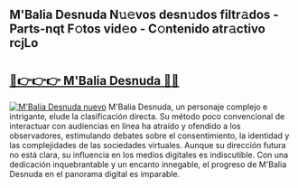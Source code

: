 ## M'Balia Desnuda N𝚞𝚎vos desn𝚞dos filtr𝚊dos - Parts-nqt F𝚘tos vid𝚎o - C𝚘ntenido atr𝚊ctivo rcjLo

# <h2><a href="http://mb87o4z.tromn.icu/?c=M%27Balia+Desnuda">🔗👉👉👉 M'Balia Desnuda 🔗🔗</a></h2>

[![M'Balia Desnuda nuevo](https://i.imgur.com/pEAQMta.gif)](http://mb87o4z.tromn.icu/?c=M%27Balia+Desnuda)
M'Balia Desnuda, un personaje complejo e intrigante, elude la clasificación directa. Su método poco convencional de interactuar con audiencias en línea ha atraído y ofendido a los observadores, estimulando debates sobre el consentimiento, la identidad y las complejidades de las sociedades virtuales. Aunque su dirección futura no está clara, su influencia en los medios digitales es indiscutible. Con una dedicación inquebrantable y un encanto innegable, el progreso de M'Balia Desnuda en el panorama digital es imparable.
